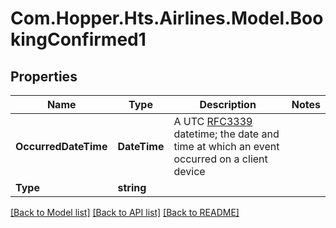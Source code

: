 # Com.Hopper.Hts.Airlines.Model.BookingConfirmed1

## Properties

Name | Type | Description | Notes
------------ | ------------- | ------------- | -------------
**OccurredDateTime** | **DateTime** | A UTC [RFC3339](https://xml2rfc.tools.ietf.org/public/rfc/html/rfc3339.html#anchor14) datetime;  the date and time at which an event occurred on a client device | 
**Type** | **string** |  | 

[[Back to Model list]](../README.md#documentation-for-models) [[Back to API list]](../README.md#documentation-for-api-endpoints) [[Back to README]](../README.md)

